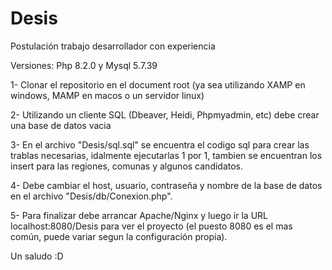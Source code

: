 # Desis
Postulación trabajo desarrollador con experiencia

Versiones: Php 8.2.0 y Mysql 5.7.39

1- Clonar el repositorio en el document root (ya sea utilizando XAMP en windows, MAMP en macos o un servidor linux)

2- Utilizando un cliente SQL (Dbeaver, Heidi, Phpmyadmin, etc) debe crear una base de datos vacia

3- En el archivo "Desis/sql.sql" se encuentra el codigo sql para crear las trablas necesarias, idalmente ejecutarlas 1 por 1, tambien se encuentran los insert para las regiones, comunas y algunos candidatos.

4- Debe cambiar el host, usuario, contraseña y nombre de la base de datos en el archivo "Desis/db/Conexion.php".

5- Para finalizar debe arrancar Apache/Nginx y luego ir la URL localhost:8080/Desis para ver el proyecto (el puesto 8080 es el mas común, puede variar segun la configuración propia).

Un saludo :D
